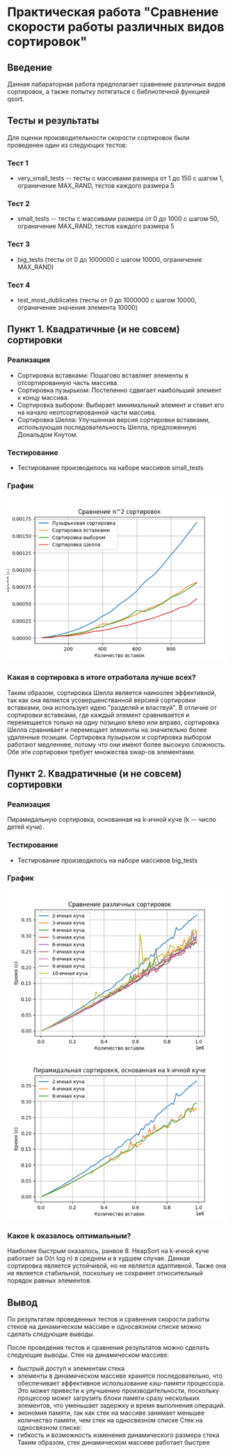 # Практическая работа "Сравнение скорости работы различных видов сортировок"

## Введение
Данная лабараторная работа предполагает сравнение различных видов сортировок, а также попытку потягаться с библиотечной функцией qsort.

## Тесты и результаты
Для оценки производительности скорости сортировок были проведенен один из следующих тестов:

### Тест 1
- very_small_tests -- тесты с массивами размера от 1 до 150 с шагом 1, ограничение MAX_RAND, тестов каждого размера 5

### Тест 2
- small_tests -- тесты с массивами размера от 0 до 1000 с шагом 50, ограничение MAX_RAND, тестов каждого размера 5

### Тест 3
- big_tests (тесты от 0 до 1000000 с шагом 10000, ограничение MAX_RAND)

### Тест 4
- test_most_dublicates (тесты от 0 до 1000000 с шагом 10000, ограничение значения элемента 10000) 

## Пункт 1. Квадратичные (и не совсем) сортировки
### Реализация
- Сортировка вставками: Пошагово вставляет элементы в отсортированную часть массива.
- Сортировка пузырьком: Постепенно сдвигает наибольший элемент к концу массива.
- Сортировка выбором: Выбирает минимальный элемент и ставит его на начало неотсортированной части массива.
- Сортировка Шелла: Улучшенная версия сортировки вставками, использующая последовательность Шелла, предложенную Дональдом Кнутом.
### Тестирование 
- Тестирование производилось на наборе массивов small_tests
### График 
![резы тестов](./practicum_work2/results/1_results/n^2_sort.png)

### Какая в сортировка в итоге отработала лучше всех?
Таким образом, сортировка Шелла является наиюолее эффективной, так как она является усовершенстванной версией сортировки вставками, 
она использует идею "разделяй и властвуй".  В отличие от сортировки вставками, где каждый элемент сравнивается и перемещается только на одну позицию влево или вправо, сортировка Шелла сравнивает и перемещает элементы на значительно более удаленные позиции. Сортировка пузырьком и сортировка выбором работают медленнее, потому что они имеют более высокую сложность. Обе эти сортировки требует множества swap-ов элементами.

## Пункт 2. Квадратичные (и не совсем) сортировки
### Реализация
Пирамидальную сортировка, основанная на k-ичной куче (k -- число детей кучи). 
### Тестирование 
- Тестирование производилось на наборе массивов big_tests
### График 
![резы тестов](./practicum_work2/results/2_results/heap_sort.png)
![резы тестов](./practicum_work2/results/2_results/heap_sort2.png)
###  Какое k оказалось оптимальным?
Наиболее быстрым оказалось, ранвое 8. HeapSort на k-ичной куче работает за O(n log n) в среднем и в худшем случае. Данная сортировка является устойчивой, но не является адаптивной. Также она не является стабильной, поскольку не сохраняет относительный порядок равных элементов.

## Вывод
По результатам проведенных тестов и сравнения скорости работы стеков на динамическом массиве и односвязном списке можно сделать следующие выводы.

После проведения тестов и сравнения результатов можно сделать следующие выводы.
Стек на динамическом массиве:
- быстрый доступ к элементам стека
- элементы в динамическом массиве хранятся последовательно, что обеспечивает эффективное использование кэш-памяти процессора. Это может привести к улучшению производительности, поскольку процессор может загрузить блоки памяти сразу нескольких элементов, что уменьшает задержку и время выполнения операций.
- экономия памяти, так как стек на массиве занимает меньшее количество памяти, чем стек на односвязном списке
Стек на односвязном списке:
- гибкость и возможность изменения динамического размера стека
Таким образом, стек динамическом массиве работает быстрее